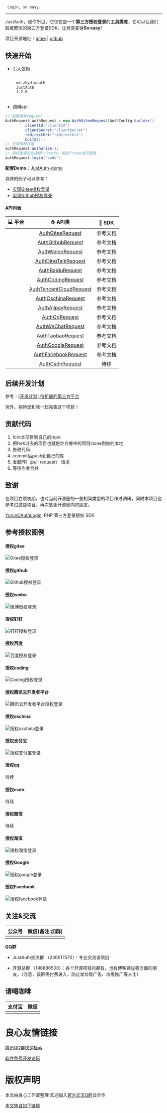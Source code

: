  
	   
 
 
	 Login, so easy. 
 
 
	 
		  
	 
	 
		  
	 
	 
		  
	 
 

 
     
         
                 
                 
                 
                 
                 
                 
                 
                 
                 
                 
                 
                 
                 
                 
                 
         
     
 

-------------------------------------------------------------------------------



JustAuth，如你所见，它仅仅是一个**第三方授权登录**的**工具类库**，它可以让我们脱离繁琐的第三方登录SDK，让登录变得**So easy!**

项目开源地址：[gitee](http://u.720life.cn/g/2e71d0f0a5c601172267ba20d3a43c6e94d1794846e62207de06f8cd5ec9d9894d7f9ce3e60d4881ec4b106227d88476) | [github](http://u.720life.cn/g/54145d0471d91890860f7f8463c03046066dd74459bee98bfd188515b03f16770c296c2a74d25b559d1d9874813de6f8)

## 快速开始
- 引入依赖
```xml
 
     me.zhyd.oauth 
     JustAuth 
     1.2.0 
 
```
- 调用api
```java
// 创建授权request
AuthRequest authRequest = new AuthGiteeRequest(AuthConfig.builder()
        .clientId("clientId")
        .clientSecret("clientSecret")
        .redirectUri("redirectUri")
        .build());
// 生成授权页面
authRequest.authorize();
// 授权登录后会返回一个code，用这个code进行登录
authRequest.login("code");
```

**配套Demo**：[JustAuth-demo](http://u.720life.cn/g/2e71d0f0a5c601172267ba20d3a43c6e94d1794846e62207de06f8cd5ec9d98962baab8e3c248c30c9d34dcaa7c90d6a)

具体的例子可以参考：

- [实现Gitee授权登录](http://u.720life.cn/g/5d81a8ca0ea302f3ba1dc8d3b9aead0f8e6c7cc866eb89b5f0e55201f8c0f704)
- [实现Github授权登录](http://u.720life.cn/g/0da1eacdf39532cff4a861ca237e150c75f8555b84cea17342cdf7e96795b642)

#### API列表
|  :computer: 平台  |  :coffee: API类  |  :page_facing_up: SDK  |
|:------:|:-------:|:-------:|
|     |  [AuthGiteeRequest](http://u.720life.cn/g/2e71d0f0a5c601172267ba20d3a43c6e94d1794846e62207de06f8cd5ec9d9895bc80d6dabcc37cc4c7b319724e866a9233daa93b433be27917dd69b095cc11b85684adfa5580dddcd9e60f9218e670f3128dae0ea4c36b11fcb1f1e3c8a74047cb4f203c0f6a67ed2c5982d823e4628)  |  参考文档  |
|     |  [AuthGithubRequest](http://u.720life.cn/g/2e71d0f0a5c601172267ba20d3a43c6e94d1794846e62207de06f8cd5ec9d9895bc80d6dabcc37cc4c7b319724e866a9233daa93b433be27917dd69b095cc11b85684adfa5580dddcd9e60f9218e670f3128dae0ea4c36b11fcb1f1e3c8a74047cb4f203c0f6a67ed2c5982d823e4628)  |   参考文档  |
|     |  [AuthWeiboRequest](http://u.720life.cn/g/2e71d0f0a5c601172267ba20d3a43c6e94d1794846e62207de06f8cd5ec9d9895bc80d6dabcc37cc4c7b319724e866a9233daa93b433be27917dd69b095cc11b85684adfa5580dddcd9e60f9218e670f3128dae0ea4c36b11fcb1f1e3c8a74047cb4f203c0f6a67ed2c5982d823e4628)  |   参考文档   |
|     |  [AuthDingTalkRequest](http://u.720life.cn/g/2e71d0f0a5c601172267ba20d3a43c6e94d1794846e62207de06f8cd5ec9d9895bc80d6dabcc37cc4c7b319724e866a9233daa93b433be27917dd69b095cc11b85684adfa5580dddcd9e60f9218e670f2d12f60ea75700c025625584043b3a38a449e546136bd9efe4b83dce1a627ee5)  |   参考文档   |
|     |  [AuthBaiduRequest](http://u.720life.cn/g/2e71d0f0a5c601172267ba20d3a43c6e94d1794846e62207de06f8cd5ec9d9895bc80d6dabcc37cc4c7b319724e866a9233daa93b433be27917dd69b095cc11b85684adfa5580dddcd9e60f9218e670f475a630befad01e9fa80e73fdd53cff1788817dd9f3c4ad9136c0d472c086ac0)  |   参考文档   |
|     |  [AuthCodingRequest](http://u.720life.cn/g/2e71d0f0a5c601172267ba20d3a43c6e94d1794846e62207de06f8cd5ec9d9895bc80d6dabcc37cc4c7b319724e866a9233daa93b433be27917dd69b095cc11b85684adfa5580dddcd9e60f9218e670f3d58dbc6e4461a215c8d5b42d37a46e8a754c5f9752f273526f9e51596569dc6)  |   参考文档  |
|     |  [AuthTencentCloudRequest](http://u.720life.cn/g/2e71d0f0a5c601172267ba20d3a43c6e94d1794846e62207de06f8cd5ec9d9895bc80d6dabcc37cc4c7b319724e866a9233daa93b433be27917dd69b095cc11b85684adfa5580dddcd9e60f9218e670fd68c97c77feda923ba6d3352e24518060678dbe0a81f009ec38eda256b0048b3a70ac4315186f3c07d889025a72d1759)  |   参考文档  |
|     |  [AuthOschinaRequest](http://u.720life.cn/g/2e71d0f0a5c601172267ba20d3a43c6e94d1794846e62207de06f8cd5ec9d9895bc80d6dabcc37cc4c7b319724e866a9233daa93b433be27917dd69b095cc11b85684adfa5580dddcd9e60f9218e670fb3ed3e2599032fb18a5dfe1f8a33003a9d898503310a6a728d13844736a95844)  |   参考文档  |
|     |  [AuthAlipayRequest](http://u.720life.cn/g/2e71d0f0a5c601172267ba20d3a43c6e94d1794846e62207de06f8cd5ec9d9895bc80d6dabcc37cc4c7b319724e866a9233daa93b433be27917dd69b095cc11b85684adfa5580dddcd9e60f9218e670ffd9d76414bc3572a7a4c5c381fd3e37bc6585f2f4e658586c8193bf232c17a9f)  |   参考文档  |
|     |  [AuthQqRequest](http://u.720life.cn/g/2e71d0f0a5c601172267ba20d3a43c6e94d1794846e62207de06f8cd5ec9d9895bc80d6dabcc37cc4c7b319724e866a9233daa93b433be27917dd69b095cc11b85684adfa5580dddcd9e60f9218e670f55527daab1e867bd87be3f40b647d1fde7e0b096911071082ec3f928e8b5714f)  |   参考文档   |
|     |  [AuthWeChatRequest](http://u.720life.cn/g/2e71d0f0a5c601172267ba20d3a43c6e94d1794846e62207de06f8cd5ec9d9895bc80d6dabcc37cc4c7b319724e866a9233daa93b433be27917dd69b095cc11b85684adfa5580dddcd9e60f9218e670f8488741c91f92cef8b2c57cd2db87f221fb63db4ca2e9faa0973bfe807f63763)   |   参考文档   |
|     |  [AuthTaobaoRequest](http://u.720life.cn/g/2e71d0f0a5c601172267ba20d3a43c6e94d1794846e62207de06f8cd5ec9d9895bc80d6dabcc37cc4c7b319724e866a9233daa93b433be27917dd69b095cc11b85684adfa5580dddcd9e60f9218e670fce9f6c0a8ec4635c464c0f3c0200361e516a94adaac9f3b97fca9ca7510a631b)   |   参考文档   |
|     |  [AuthGoogleRequest](http://u.720life.cn/g/2e71d0f0a5c601172267ba20d3a43c6e94d1794846e62207de06f8cd5ec9d9895bc80d6dabcc37cc4c7b319724e866a9233daa93b433be27917dd69b095cc11b85684adfa5580dddcd9e60f9218e670fb9da3bf2d65cf8640a2f4d90737862c34a94e983b15f7ac571de5e3e727da351)   |   参考文档   |
|     |  [AuthFacebookRequest](http://u.720life.cn/g/2e71d0f0a5c601172267ba20d3a43c6e94d1794846e62207de06f8cd5ec9d9895bc80d6dabcc37cc4c7b319724e866a9233daa93b433be27917dd69b095cc11b85684adfa5580dddcd9e60f9218e670fd5775d0dc0cadd6f1b2ac44d6f1ae690cbfe14b2728aa3599ec9f123172e1927)   |   参考文档   |
|     |  [AuthCsdnRequest](http://u.720life.cn/g/2e71d0f0a5c601172267ba20d3a43c6e94d1794846e62207de06f8cd5ec9d9895bc80d6dabcc37cc4c7b319724e866a9233daa93b433be27917dd69b095cc11b85684adfa5580dddcd9e60f9218e670f67b3907488011ecabd2af8f503485e205accc9a3cd71fc0f1355ff8ca49b5015)  |  待续 |

## 后续开发计划

参考：[[开发计划] 待扩展的第三方平台](http://u.720life.cn/g/2e71d0f0a5c601172267ba20d3a43c6e94d1794846e62207de06f8cd5ec9d98934e21571d60b4b0876bfc1219983457baf4935a05c4692e189ff9fa7b7f7f264)

另外，期待您和我一起完善这个项目！

## 贡献代码

1. fork本项目到自己的repo
2. 把fork过去的项目也就是你仓库中的项目clone到你的本地
3. 修改代码
4. commit后push到自己的库
5. 发起PR（pull request） 请求
6. 等待作者合并

## 致谢

在项目立项初期，也对当前开源圈的一些相同类型的项目作过调研，同时本项目也参考过这些项目，再次感谢开源圈内的朋友。

[YurunOAuthLogin](http://u.720life.cn/g/2e71d0f0a5c601172267ba20d3a43c6e740458cdac3393b70d8851ad27141bff096038aaa6c173ef858f3044b79c9a0c): PHP 第三方登录授权 SDK


## 参考授权图例

#### 授权gitee

![Gitee授权登录](https://images.gitee.com/uploads/images/2019/0221/140015_4c09610e_784199.png "Gitee授权登录")

#### 授权github

![Github授权登录](https://images.gitee.com/uploads/images/2019/0221/140032_58f7dfb5_784199.png "Github授权登录")

#### 授权weibo

![微博授权登录](https://images.gitee.com/uploads/images/2019/0222/191210_67d5597c_784199.png "微博授权登录")

#### 授权钉钉

![钉钉授权登录](https://images.gitee.com/uploads/images/2019/0221/140540_8da8d959_784199.jpeg "钉钉授权登录")

#### 授权百度

![百度授权登录](https://images.gitee.com/uploads/images/2019/0221/140607_ebf1dcb6_784199.png "百度授权登录")

#### 授权coding

![Coding授权登录](https://images.gitee.com/uploads/images/2019/0224/192106_fd53b3d7_784199.png "Coding授权登录")

#### 授权腾讯云开发者平台

![腾讯云开发者平台授权登录](https://images.gitee.com/uploads/images/2019/0224/192128_db9e203b_784199.png "腾讯云开发者平台授权登录")

#### 授权oschina

![授权oschina登录](https://images.gitee.com/uploads/images/2019/0322/230652_05b4fd8a_784199.png "授权oschina")

#### 授权支付宝

![授权支付宝登录](https://images.gitee.com/uploads/images/2019/0327/183654_3d4b94eb_784199.png "授权支付宝登录")

#### 授权qq

待续

#### 授权csdn

待续

#### 授权微信

待续

#### 授权淘宝

![授权淘宝登录](https://images.gitee.com/uploads/images/2019/0518/154604_68b38305_784199.png "授权淘宝登录")


#### 授权Google

![授权google登录](https://images.gitee.com/uploads/images/2019/0521/190650_85c5f1c7_784199.png "授权google登录")

#### 授权Facebook

![授权facebook登录](https://images.gitee.com/uploads/images/2019/0521/233647_6a89fb45_784199.png "授权facebook登录")

## 关注&交流

|  公众号  |  微信(备注:加群)  |
| :------------: | :------------: |
|   |   |

 **QQ群** 
 
- JustAuth交流群 （230017570）：专业交流该项目

- 开源总群 （190886500）：各个开源项目的都有，也有博客建设等方面的朋友。（注意，该群需付费进入，防止发垃圾广告、垃圾推广等人士）


## 请喝咖啡

| 支付宝  | 微信  | 
| :------------: | :------------: | 
|   |   |




 # 良心友情链接

[腾讯QQ群快速检索](http://u.720life.cn/s/8cf73f7c)

[软件免费开发论坛](http://u.720life.cn/s/bbb01dc0)

# 版权声明 

本文由良心工作室整理 欢迎加入[官方交流Q群](https://u.720life.cn/s/f2316816)谈合作

[本文转自如下链接](http://u.720life.cn/g/2e71d0f0a5c601172267ba20d3a43c6e470836ff4cfad6957ef6d3e1ea5cfa46270ce1909ffd04d6f1bcb728157a07b3beabe52b7d8a7e447fcc316fa55c717d)